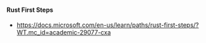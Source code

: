 
#### Rust First Steps

- https://docs.microsoft.com/en-us/learn/paths/rust-first-steps/?WT.mc_id=academic-29077-cxa
